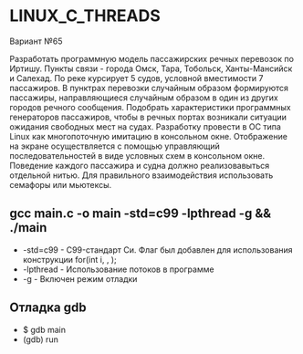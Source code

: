 <h1>LINUX_C_THREADS</h1>

<div>
	<p>Вариант №65</p>
	<p style="font-size=12px">
		Разработать программную модель пассажирских речных перевозок по Иртишу. Пункты связи - города Омск, Тара, Тобольск, Ханты-Мансийск и Салехад.
		По реке курсирует 5 судов, условной вместимости 7 пассажиров. В пунктрах перевозки случайным образом формируются пассажиры, направляющиеся случайным образом в один из других городов речного сообщения. Подобрать характеристики программных генераторов пассажиров, чтобы в речных портах возникали ситуации ожидания свободных мест на судах.
		Разработку провести в ОС типа Linux как многопоточную имитацию в консольном окне. Отображение на экране осуществляется с помощью управляющий последовательностей в виде условных схем в консольном окне. Поведение каждого пассажира и судна должно реализовавыться отдельной нитью. Для правильного взаимодействия использовать семафоры или мьютексы.
	</p>
</div>

<h2>gcc main.c -o main -std=c99 -lpthread -g && ./main</h2>
<ul>
	<li>-std=c99 - C99-стандарт Си. Флаг был добавлен для использования конструкции for(int i, , );</li>
	<li>-lpthread - Использование потоков в программе</li>
	<li>-g - Включен режим отладки </li>
</ul>

<h2>Отладка gdb</h2>
<ul>
	<li>$ gdb main</li>
	<li>(gdb) run</li>
</ul>
